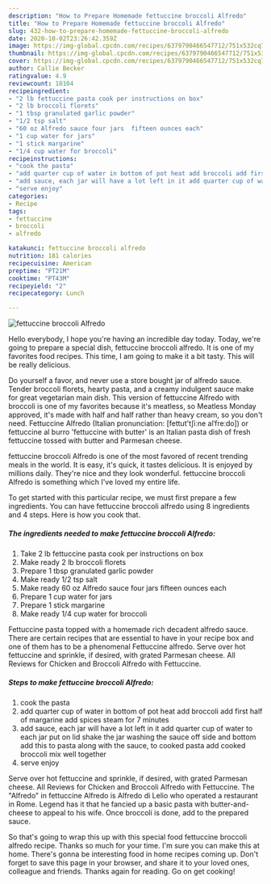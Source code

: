```yaml
---
description: "How to Prepare Homemade fettuccine broccoli Alfredo"
title: "How to Prepare Homemade fettuccine broccoli Alfredo"
slug: 432-how-to-prepare-homemade-fettuccine-broccoli-alfredo
date: 2020-10-02T23:26:42.359Z
image: https://img-global.cpcdn.com/recipes/6379790466547712/751x532cq70/fettuccine-broccoli-alfredo-recipe-main-photo.jpg
thumbnail: https://img-global.cpcdn.com/recipes/6379790466547712/751x532cq70/fettuccine-broccoli-alfredo-recipe-main-photo.jpg
cover: https://img-global.cpcdn.com/recipes/6379790466547712/751x532cq70/fettuccine-broccoli-alfredo-recipe-main-photo.jpg
author: Callie Becker
ratingvalue: 4.9
reviewcount: 10104
recipeingredient:
- "2 lb fettuccine pasta cook per instructions on box"
- "2 lb broccoli florets"
- "1 tbsp granulated garlic powder"
- "1/2 tsp salt"
- "60 oz Alfredo sauce four jars  fifteen ounces each"
- "1 cup water for jars"
- "1 stick margarine"
- "1/4 cup water for broccoli"
recipeinstructions:
- "cook the pasta"
- "add quarter cup of water in bottom of pot heat add broccoli add first half of margarine add spices steam  for 7 minutes"
- "add sauce, each jar will have a lot left in it add quarter cup of water to each jar put on lid shake the jar washing the sauce off side and bottom add this to pasta along with the sauce, to cooked pasta add  cooked broccoli mix well together"
- "serve enjoy"
categories:
- Recipe
tags:
- fettuccine
- broccoli
- alfredo

katakunci: fettuccine broccoli alfredo 
nutrition: 181 calories
recipecuisine: American
preptime: "PT21M"
cooktime: "PT43M"
recipeyield: "2"
recipecategory: Lunch

---
```



![fettuccine broccoli Alfredo](https://img-global.cpcdn.com/recipes/6379790466547712/751x532cq70/fettuccine-broccoli-alfredo-recipe-main-photo.jpg)

Hello everybody, I hope you're having an incredible day today. Today, we're going to prepare a special dish, fettuccine broccoli alfredo. It is one of my favorites food recipes. This time, I am going to make it a bit tasty. This will be really delicious.

Do yourself a favor, and never use a store bought jar of alfredo sauce. Tender broccoli florets, hearty pasta, and a creamy indulgent sauce make for great vegetarian main dish. This version of fettuccine Alfredo with broccoli is one of my favorites because it&#39;s meatless, so Meatless Monday approved, it&#39;s made with half and half rather than heavy cream, so you don&#39;t need. Fettuccine Alfredo (Italian pronunciation: [fettut&#39;tʃiːne alˈfreːdo]) or fettuccine al burro &#39;fettuccine with butter&#39; is an Italian pasta dish of fresh fettuccine tossed with butter and Parmesan cheese.

fettuccine broccoli Alfredo is one of the most favored of recent trending meals in the world. It is easy, it's quick, it tastes delicious. It is enjoyed by millions daily. They're nice and they look wonderful. fettuccine broccoli Alfredo is something which I've loved my entire life.


To get started with this particular recipe, we must first prepare a few ingredients. You can have fettuccine broccoli alfredo using 8 ingredients and 4 steps. Here is how you cook that.

<!--inarticleads1-->

##### The ingredients needed to make fettuccine broccoli Alfredo:

1. Take 2 lb fettuccine pasta cook per instructions on box
1. Make ready 2 lb broccoli florets
1. Prepare 1 tbsp granulated garlic powder
1. Make ready 1/2 tsp salt
1. Make ready 60 oz Alfredo sauce four jars  fifteen ounces each
1. Prepare 1 cup water for jars
1. Prepare 1 stick margarine
1. Make ready 1/4 cup water for broccoli


Fettuccine pasta topped with a homemade rich decadent alfredo sauce. There are certain recipes that are essential to have in your recipe box and one of them has to be a phenomenal Fettuccine alfredo. Serve over hot fettuccine and sprinkle, if desired, with grated Parmesan cheese. All Reviews for Chicken and Broccoli Alfredo with Fettuccine. 

<!--inarticleads2-->

##### Steps to make fettuccine broccoli Alfredo:

1. cook the pasta
1. add quarter cup of water in bottom of pot heat add broccoli add first half of margarine add spices steam  for 7 minutes
1. add sauce, each jar will have a lot left in it add quarter cup of water to each jar put on lid shake the jar washing the sauce off side and bottom add this to pasta along with the sauce, to cooked pasta add  cooked broccoli mix well together
1. serve enjoy


Serve over hot fettuccine and sprinkle, if desired, with grated Parmesan cheese. All Reviews for Chicken and Broccoli Alfredo with Fettuccine. The &#34;Alfredo&#34; in fettuccine Alfredo is Alfredo di Lelio who operated a restaurant in Rome. Legend has it that he fancied up a basic pasta with butter-and-cheese to appeal to his wife. Once broccoli is done, add to the prepared sauce. 

So that's going to wrap this up with this special food fettuccine broccoli alfredo recipe. Thanks so much for your time. I'm sure you can make this at home. There's gonna be interesting food in home recipes coming up. Don't forget to save this page in your browser, and share it to your loved ones, colleague and friends. Thanks again for reading. Go on get cooking!
